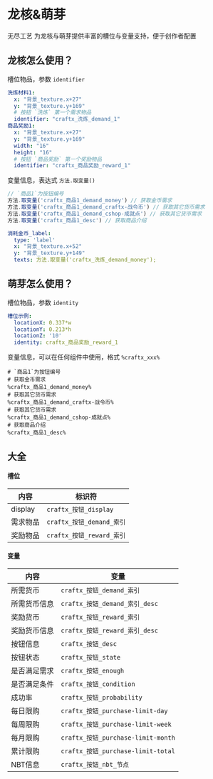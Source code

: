 # 龙核&萌芽

无尽工艺 为龙核与萌芽提供丰富的槽位与变量支持，便于创作者配置

## 龙核怎么使用？

槽位物品，参数 `identifier`

```yaml
洗炼材料1:
  x: "背景_texture.x+27"
  y: "背景_texture.y+169"
  # 按钮 `洗炼` 第一个需求物品
  identifier: "craftx_洗炼_demand_1"
商品奖励1:
  x: "背景_texture.x+27"
  y: "背景_texture.y+169"
  width: "16"
  height: "16"
  # 按钮 `商品奖励` 第一个奖励物品
  identifier: "craftx_商品奖励_reward_1"
```

变量信息，表达式 `方法.取变量()`

```js
// `商品1`为按钮编号
方法.取变量('craftx_商品1_demand_money') // 获取金币需求
方法.取变量('craftx_商品1_demand_craftx-战令币') // 获取其它货币需求
方法.取变量('craftx_商品1_demand_cshop-成就点') // 获取其它货币需求
方法.取变量('craftx_商品1_desc') // 获取商品介绍
```

```yaml
消耗金币_label:
  type: 'label'
  x: "背景_texture.x+52"
  y: "背景_texture.y+149"
  texts: 方法.取变量('craftx_洗炼_demand_money');
```

## 萌芽怎么使用？

槽位物品，参数 `identity`

```yaml
槽位示例:
  locationX: 0.337*w
  locationY: 0.213*h
  locationZ: '10'
  identity: craftx_商品奖励_reward_1
```

变量信息，可以在任何组件中使用，格式 `%craftx_xxx%`

```
# `商品1`为按钮编号
# 获取金币需求
%craftx_商品1_demand_money% 
# 获取其它货币需求
%craftx_商品1_demand_craftx-战令币% 
# 获取其它货币需求
%craftx_商品1_demand_cshop-成就点%
# 获取商品介绍
%craftx_商品1_desc% 
```

## 大全

#### 槽位

| 内容      | 标识符                   | 
|---------|-----------------------|
| display | `craftx_按钮_display`   | 
| 需求物品    | `craftx_按钮_demand_索引` | 
| 奖励物品    | `craftx_按钮_reward_索引` | 

#### 变量

| 内容     | 变量                               | 
|--------|----------------------------------|
| 所需货币   | `craftx_按钮_demand_索引`            | 
| 所需货币信息 | `craftx_按钮_demand_索引_desc`       | 
| 奖励货币   | `craftx_按钮_reward_索引`            | 
| 奖励货币信息 | `craftx_按钮_reward_索引_desc`       | 
| 按钮信息   | `craftx_按钮_desc`                 |
| 按钮状态   | `craftx_按钮_state`                |
| 是否满足需求 | `craftx_按钮_enough`               |
| 是否满足条件 | `craftx_按钮_condition`            |
| 成功率    | `craftx_按钮_probability`          | 
| 每日限购   | `craftx_按钮_purchase-limit-day`   | 
| 每周限购   | `craftx_按钮_purchase-limit-week`  |
| 每月限购   | `craftx_按钮_purchase-limit-month` |
| 累计限购   | `craftx_按钮_purchase-limit-total` | 
| NBT信息  | `craftx_按钮_nbt_节点`               |